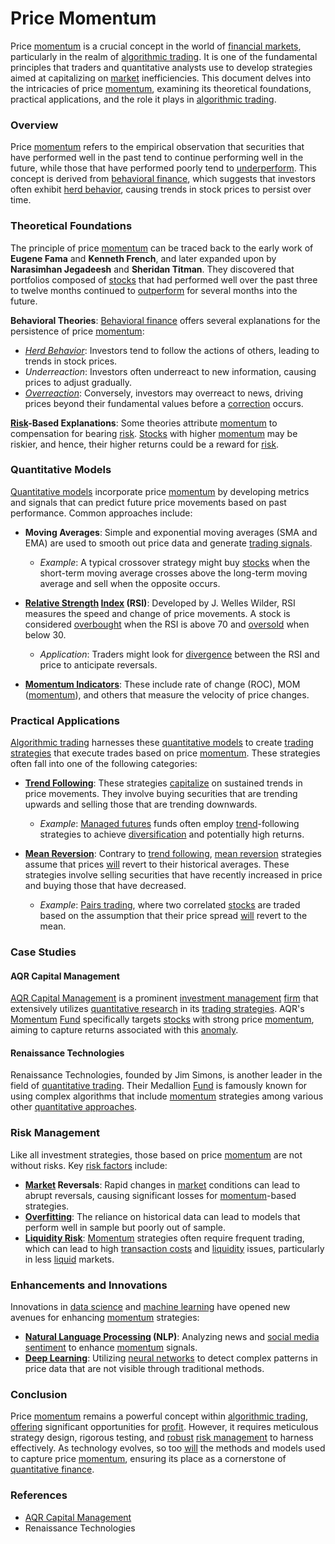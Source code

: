 # Price Momentum

Price [momentum](../m/momentum.md) is a crucial concept in the world of [financial markets](../f/financial_market.md), particularly in the realm of [algorithmic trading](../a/algorithmic_trading.md). It is one of the fundamental principles that traders and quantitative analysts use to develop strategies aimed at capitalizing on [market](../m/market.md) inefficiencies. This document delves into the intricacies of price [momentum](../m/momentum.md), examining its theoretical foundations, practical applications, and the role it plays in [algorithmic trading](../a/algorithmic_trading.md). 

### Overview

Price [momentum](../m/momentum.md) refers to the empirical observation that securities that have performed well in the past tend to continue performing well in the future, while those that have performed poorly tend to [underperform](../u/underperform.md). This concept is derived from [behavioral finance](../b/behavioral_finance.md), which suggests that investors often exhibit [herd behavior](../h/herd_behavior_in_trading.md), causing trends in stock prices to persist over time.

### Theoretical Foundations

The principle of price [momentum](../m/momentum.md) can be traced back to the early work of **Eugene Fama** and **Kenneth French**, and later expanded upon by **Narasimhan Jegadeesh** and **Sheridan Titman**. They discovered that portfolios composed of [stocks](../s/stock.md) that had performed well over the past three to twelve months continued to [outperform](../o/outperform.md) for several months into the future.

**Behavioral Theories**: [Behavioral finance](../b/behavioral_finance.md) offers several explanations for the persistence of price [momentum](../m/momentum.md):

- *[Herd Behavior](../h/herd_behavior_in_trading.md)*: Investors tend to follow the actions of others, leading to trends in stock prices.
- *Underreaction*: Investors often underreact to new information, causing prices to adjust gradually.
- *[Overreaction](../o/overreaction.md)*: Conversely, investors may overreact to news, driving prices beyond their fundamental values before a [correction](../c/correction.md) occurs.

**[Risk](../r/risk.md)-Based Explanations**: Some theories attribute [momentum](../m/momentum.md) to compensation for bearing [risk](../r/risk.md). [Stocks](../s/stock.md) with higher [momentum](../m/momentum.md) may be riskier, and hence, their higher returns could be a reward for [risk](../r/risk.md).

### Quantitative Models

[Quantitative models](../q/quantitative_models.md) incorporate price [momentum](../m/momentum.md) by developing metrics and signals that can predict future price movements based on past performance. Common approaches include:

- **Moving Averages**: Simple and exponential moving averages (SMA and EMA) are used to smooth out price data and generate [trading signals](../t/trading_signals.md).
  - *Example*: A typical crossover strategy might buy [stocks](../s/stock.md) when the short-term moving average crosses above the long-term moving average and sell when the opposite occurs.

- **[Relative Strength](../r/relative_strength.md) [Index](../i/index_instrument.md) (RSI)**: Developed by J. Welles Wilder, RSI measures the speed and change of price movements. A stock is considered [overbought](../o/overbought.md) when the RSI is above 70 and [oversold](../o/oversold.md) when below 30.
  - *Application*: Traders might look for [divergence](../d/divergence.md) between the RSI and price to anticipate reversals.

- **[Momentum Indicators](../m/momentum_indicators.md)**: These include rate of change (ROC), MOM ([momentum](../m/momentum.md)), and others that measure the velocity of price changes.

### Practical Applications

[Algorithmic trading](../a/algorithmic_trading.md) harnesses these [quantitative models](../q/quantitative_models.md) to create [trading strategies](../t/trading_strategies.md) that execute trades based on price [momentum](../m/momentum.md). These strategies often fall into one of the following categories:

- **[Trend Following](../t/trend_following.md)**: These strategies [capitalize](../c/capitalize.md) on sustained trends in price movements. They involve buying securities that are trending upwards and selling those that are trending downwards. 
  - *Example*: [Managed futures](../m/managed_futures.md) funds often employ [trend](../t/trend.md)-following strategies to achieve [diversification](../d/diversification.md) and potentially high returns.

- **[Mean Reversion](../m/mean_reversion.md)**: Contrary to [trend following](../t/trend_following.md), [mean reversion](../m/mean_reversion.md) strategies assume that prices [will](../w/will.md) revert to their historical averages. These strategies involve selling securities that have recently increased in price and buying those that have decreased.
  - *Example*: [Pairs trading](../p/pairs_trading.md), where two correlated [stocks](../s/stock.md) are traded based on the assumption that their price spread [will](../w/will.md) revert to the mean.

### Case Studies

#### AQR Capital Management
[AQR Capital Management](https://www.aqr.com) is a prominent [investment management](../i/investment_management.md) [firm](../f/firm.md) that extensively utilizes [quantitative research](../q/quantitative_research.md) in its [trading strategies](../t/trading_strategies.md). AQR's [Momentum](../m/momentum.md) [Fund](../f/fund.md) specifically targets [stocks](../s/stock.md) with strong price [momentum](../m/momentum.md), aiming to capture returns associated with this [anomaly](../a/anomaly.md).

#### Renaissance Technologies
Renaissance Technologies, founded by Jim Simons, is another leader in the field of [quantitative trading](../q/quantitative_trading.md). Their Medallion [Fund](../f/fund.md) is famously known for using complex algorithms that include [momentum](../m/momentum.md) strategies among various other [quantitative approaches](../q/quantitative_approaches.md).

### Risk Management

Like all investment strategies, those based on price [momentum](../m/momentum.md) are not without risks. Key [risk factors](../r/risk_factors_in_trading.md) include:

- **[Market](../m/market.md) Reversals**: Rapid changes in [market](../m/market.md) conditions can lead to abrupt reversals, causing significant losses for [momentum](../m/momentum.md)-based strategies.
- **[Overfitting](../o/overfitting.md)**: The reliance on historical data can lead to models that perform well in sample but poorly out of sample.
- **[Liquidity Risk](../l/liquidity_risk.md)**: [Momentum](../m/momentum.md) strategies often require frequent trading, which can lead to high [transaction costs](../t/transaction_costs.md) and [liquidity](../l/liquidity.md) issues, particularly in less [liquid](../l/liquid.md) markets.

### Enhancements and Innovations

Innovations in [data science](../d/data_science_in_trading.md) and [machine learning](../m/machine_learning.md) have opened new avenues for enhancing [momentum](../m/momentum.md) strategies:

- **[Natural Language Processing](../n/natural_language_processing_(nlp)_in_trading.md) (NLP)**: Analyzing news and [social media sentiment](../s/social_media_sentiment.md) to enhance [momentum](../m/momentum.md) signals.
- **[Deep Learning](../d/deep_learning.md)**: Utilizing [neural networks](../n/neural_networks_in_trading.md) to detect complex patterns in price data that are not visible through traditional methods.

### Conclusion

Price [momentum](../m/momentum.md) remains a powerful concept within [algorithmic trading](../a/algorithmic_trading.md), [offering](../o/offering.md) significant opportunities for [profit](../p/profit.md). However, it requires meticulous strategy design, rigorous testing, and [robust](../r/robust.md) [risk management](../r/risk_management.md) to harness effectively. As technology evolves, so too [will](../w/will.md) the methods and models used to capture price [momentum](../m/momentum.md), ensuring its place as a cornerstone of [quantitative finance](../q/quantitative_finance.md).

### References

- [AQR Capital Management](https://www.aqr.com)
- Renaissance Technologies
